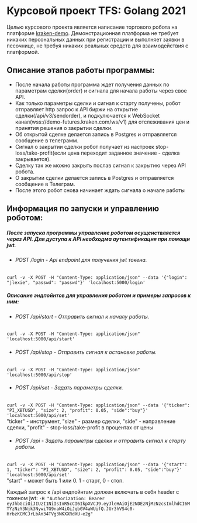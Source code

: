# Курсовой проект TFS: Golang 2021

Целью курсового проекта является написание торгового робота на платформе [kraken-demo](https://futures.kraken.com/ru.html). Демонстрационная платформа не требует никаких персональных данных при регистрации и выполняет заявки в песочнице, не требуя никаких реальных средств для взаимодействия с платформой.

## Описание этапов работы программы:
* После начала работы программа ждет получения данных по параметрам сделки(order) и сигнала для начала работы через свое API. 
* Как только параметры сделки и сигнал к старту получены, робот отправляет http запрос к АPI биржи на открытие сделки(/api/v3/sendorder),
и подкулючается к WebSocket канал(wss://demo-futures.kraken.com/ws/v1) для отслеживания цен и принятия решения о закрытии сделки.
* Об открытой сделке делается запись в Postgres и отправляется сообщение в телеграмм.
* Сигнал о закрытии сделки робот получает из настроек stop-loss/take-profit(если цена переходит заданное значение - сделка закрывается).
* Сделку так же можно закрыть послав сигнал к закрытию через API робота.
* О закрытии сделки делается запись в Postgres и отправляется сообщение в Телеграм.
* После этого робот снова начинает ждать сигнала о начале работы

##  Информация по запуски и управлению роботом:
##### После запуска программы управление роботом осущенствляется через API. Для дуступа к API необходма аутентификация при помощи jwt.

- ###### POST /login - Api endpoint для получения jwt токена.
`curl -v -X POST -H "Content-Type: application/json" --data '{"login": "jlexie", "passwd": "passwd"}' 'localhost:5000/login'`

##### Описание эндпойнтов для управления роботом и примеры запросов к ним:

- ###### POST /api/start - Отправить сигнал к началу работы.
`curl -v -X POST -H "Content-Type: application/json" 'localhost:5000/api/start'`

- ###### POST /api/stop - Отправить сигнал к остановке работы.
`curl -v -X POST -H "Content-Type: application/json" 'localhost:5000/api/stop'`

- ###### POST /api/set - Задать параметры сделки.
`curl -v -X POST -H "Content-Type: application/json" --data '{"ticker": "PI_XBTUSD", "size": 2, "profit": 0.05, "side":"buy"}' 'localhost:5000/api/set'` <br>
"ticker" - инструмент, "size" - размер сделки, "side" - направление сделки, "profit" - stop-loss/take-profit в процентах от цены

- ###### POST /api - Задать параметры сделки и отправить сигнал к старту работы.
`curl -v -X POST -H "Content-Type: application/json" --data '{"start": 1, "ticker": "PI_XBTUSD", "size": 2, "profit": 0.05, "side":"buy"}' 'localhost:5000/api/set'` <br>
"start" - может быть 1 или 0. 1 - старт, 0 - cтоп.

Каждый запрос к /api ендпойнтам должен включать в себя header c токеном jwt:
`-H "Authorization: Bearer eyJhbGciOiJIUzI1NiIsInR5cCI6IkpXVCJ9.eyJleHAiOjE2NDEzNjMzNzcsImlhdCI6MTYzNzY3Njk3NywiTG9naW4iOiJqbGV4aWUifQ.JUr3hVS4c0-HrbzKCMCJrLbAn34TVg3NKXXRdXU-e2g"
`